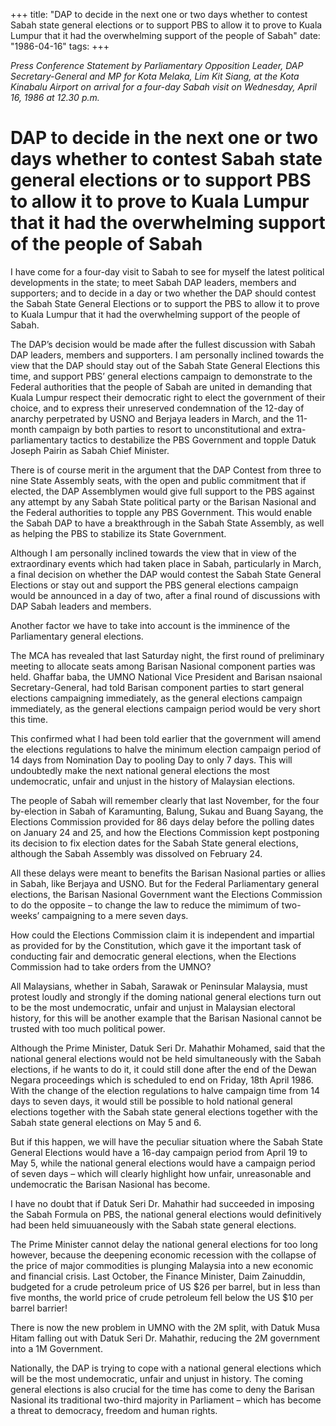 +++ 
title: "DAP to decide in the next one or two days whether to contest Sabah state general elections or to support PBS to allow it to prove to Kuala Lumpur that it had the overwhelming support of the people of Sabah"
date: "1986-04-16"
tags:
+++

_Press Conference Statement by Parliamentary Opposition Leader, DAP Secretary-General and MP for Kota Melaka, Lim Kit Siang, at the Kota Kinabalu Airport on arrival for a four-day Sabah visit on Wednesday, April 16, 1986 at 12.30 p.m._

# DAP to decide in the next one or two days whether to contest Sabah state general elections or to support PBS to allow it to prove to Kuala Lumpur that it had the overwhelming support of the people of Sabah

I have come for a four-day visit to Sabah to see for myself the latest political developments in the state; to meet Sabah DAP leaders, members and supporters; and to decide in a day or two whether the DAP should contest the Sabah State General Elections or to support the PBS to allow it to prove to Kuala Lumpur that it had the overwhelming support of the people of Sabah.</u>

The DAP’s decision would be made after the fullest discussion with Sabah DAP leaders, members and supporters. I am personally inclined towards the view that the DAP should stay out of the Sabah State General Elections this time, and support PBS’ general elections campaign to demonstrate to the Federal authorities that the people of Sabah are united in demanding that Kuala Lumpur respect their democratic right to elect the government of their choice, and to express their unreserved condemnation of the 12-day of anarchy perpetrated by USNO and Berjaya leaders in March, and the 11-month campaign by both parties to resort to unconstitutional and extra-parliamentary tactics to destabilize the PBS Government and topple Datuk Joseph Pairin as Sabah Chief Minister.

There is of course merit in the argument that the DAP Contest from three to nine State Assembly seats, with the open and public commitment that if elected, the DAP Assemblymen would give full support to the PBS against any attempt by any Sabah State political party or the Barisan Nasional and the Federal authorities to topple any PBS Government. This would enable the Sabah DAP to have a breakthrough in the Sabah State Assembly, as well as helping the PBS to stabilize its State Government.

Although I am personally inclined towards the view that in view of the extraordinary events which had taken place in Sabah, particularly in March, a final decision on whether the DAP would contest the Sabah State General Elections or stay out and support the PBS general elections campaign would be announced in a day of two, after a final round of discussions with DAP Sabah leaders and members.

Another factor we have to take into account is the imminence of the Parliamentary general elections.

The MCA has revealed that last Saturday night, the first round of preliminary meeting to allocate seats among Barisan Nasional component parties was held. Ghaffar baba, the UMNO National Vice President and Barisan nsaional Secretary-General, had told Barisan component parties to start general elections campaigning immediately, as the general elections campaign immediately, as the general elections campaign period would be very short this time.

This confirmed what I had been told earlier that the government will amend the elections regulations to halve the minimum election campaign period of 14 days from Nomination Day to pooling Day to only 7 days. This will undoubtedly make the next national general elections the most undemocratic, unfair and unjust in the history of Malaysian elections.

The people of Sabah will remember clearly that last November, for the four by-election in Sabah of Karamunting, Balung, Sukau and Buang Sayang, the Elections Commission provided for 86 days delay before the polling dates on January 24 and 25, and how the Elections Commission kept postponing its decision to fix election dates for the Sabah State general elections, although the Sabah Assembly was dissolved on February 24.

All these delays were meant to benefits the Barisan Nasional parties or allies in Sabah, like Berjaya and USNO. But for the Federal Parliamentary general elections, the Barisan Nasional Government want the Elections Commission to do the opposite – to change the law to reduce the mimimum of two-weeks’ campaigning to a mere seven days.

How could the Elections Commission claim it is independent and impartial as provided for by the Constitution, which gave it the important task of conducting fair and democratic general elections, when the Elections Commission had to take orders from the UMNO?

All Malaysians, whether in Sabah, Sarawak or Peninsular Malaysia, must protest loudly and strongly if the doming national general elections turn out to be the most undemocratic, unfair and unjust in Malaysian electoral history, for this will be another example that the Barisan Nasional cannot be trusted with too much political power.

Although the Prime Minister, Datuk Seri Dr. Mahathir Mohamed, said that the national general elections would not be held simultaneously with the Sabah elections, if he wants to do it, it could still done after the end of the Dewan Negara proceedings which is scheduled to end on Friday, 18th April 1986. With the change of the election regulations to halve campaign time from 14 days to seven days, it would still be possible to hold national general elections together with the Sabah state general elections together with the Sabah state general elections on May 5 and 6.

But if this happen, we will have the peculiar situation where the Sabah State General Elections would have a 16-day campaign period from April 19 to May 5, while the national general elections would have a campaign period of seven days – which will clearly highlight how unfair, unreasonable and undemocratic the Barisan Nasional has become.

I have no doubt that if Datuk Seri Dr. Mahathir had succeeded in imposing the Sabah Formula on PBS, the national general elections would definitively had been held simuuaneously with the Sabah state general elections.

The Prime Minister cannot delay the national general elections for too long however, because the deepening economic recession with the collapse of the price of major commodities is plunging Malaysia into a new economic and financial crisis. Last October, the Finance Minister, Daim Zainuddin, budgeted for a crude petroleum price of US $26 per barrel, but in less than five months, the world price of crude petroleum fell below the US $10 per barrel barrier!

There is now the new problem in UMNO with the 2M split, with Datuk Musa Hitam falling out with Datuk Seri Dr. Mahathir, reducing the 2M government into a 1M Government.

Nationally, the DAP is trying to cope with a national general elections which will be the most undemocratic, unfair and unjust in history. The coming general elections is also crucial for the time has come to deny the Barisan Nasional its traditional two-third majority in Parliament – which has become a threat to democracy, freedom and human rights.
 
